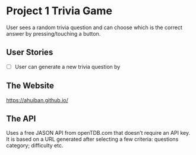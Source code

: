 # Project 1 Trivia Game
User sees a random trivia question and can choose which is the correct answer by pressing/touching a button.

## User Stories
- [ ] User can generate a new trivia question by

## The Website
https://ahuiban.github.io/

## The API
Uses a free JASON API from openTDB.com that doesn’t require an API key. It is based on a URL generated after selecting a few criteria: questions category; difficulty etc.